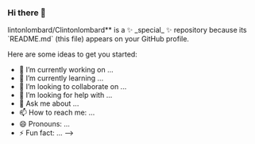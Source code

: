 ### Hi there 👋

<!--
**C
## 🌐 Socials:
[![Discord](https://img.shields.io/badge/Discord-%237289DA.svg?logo=discord&logoColor=white)](https://discord.gg/clinton5814) [![Facebook](https://img.shields.io/badge/Facebook-%231877F2.svg?logo=Facebook&logoColor=white)](https://facebook.com/Clinton lombard) [![Instagram](https://img.shields.io/badge/Instagram-%23E4405F.svg?logo=Instagram&logoColor=white)](https://instagram.com/clintonlombard7) [![LinkedIn](https://img.shields.io/badge/LinkedIn-%230077B5.svg?logo=linkedin&logoColor=white)](https://linkedin.com/in/Clinton lombard) [![TikTok](https://img.shields.io/badge/TikTok-%23000000.svg?logo=TikTok&logoColor=white)](https://tiktok.com/@@clintonlombard7) [![YouTube](https://img.shields.io/badge/YouTube-%23FF0000.svg?logo=YouTube&logoColor=white)](https://youtube.com/@@clintonlombard3234) 
# 📊 GitHub Stats:
![](https://github-readme-stats.vercel.app/api?username=Clintonlombard&theme=radical&hide_border=false&include_all_commits=true&count_private=true)<br/>
![](https://github-readme-streak-stats.herokuapp.com/?user=Clintonlombard&theme=radical&hide_border=false)<br/>
![](https://github-readme-stats.vercel.app/api/top-langs/?username=Clintonlombard&theme=radical&hide_border=false&include_all_commits=true&count_private=true&layout=compact)

## 🏆 GitHub Trophies
![](https://github-profile-trophy.vercel.app/?username=Clintonlombard&theme=radical&no-frame=false&no-bg=true&margin-w=4)

### ✍️ Random Dev Quote
![](https://quotes-github-readme.vercel.app/api?type=horizontal&theme=radical)

### 🔝 Top Contributed Repo
![](https://github-contributor-stats.vercel.app/api?username=Clintonlombard&limit=5&theme=radical&combine_all_yearly_contributions=true)

### 😂 Random Dev Meme
<img src='https://randommeme-five.vercel.app/' style="height: 400px;"/>

---
[![](https://visitcount.itsvg.in/api?id=Clintonlombard&icon=1&color=1)](https://visitcount.itsvg.in)

<!-- Proudly created with GPRM ( https://gprm.itsvg.in ) -->lintonlombard/Clintonlombard** is a ✨ _special_ ✨ repository because its `README.md` (this file) appears on your GitHub profile.

Here are some ideas to get you started:

- 🔭 I’m currently working on ...
- 🌱 I’m currently learning ...
- 👯 I’m looking to collaborate on ...
- 🤔 I’m looking for help with ...
- 💬 Ask me about ...
- 📫 How to reach me: ...
- 😄 Pronouns: ...
- ⚡ Fun fact: ...
-->

